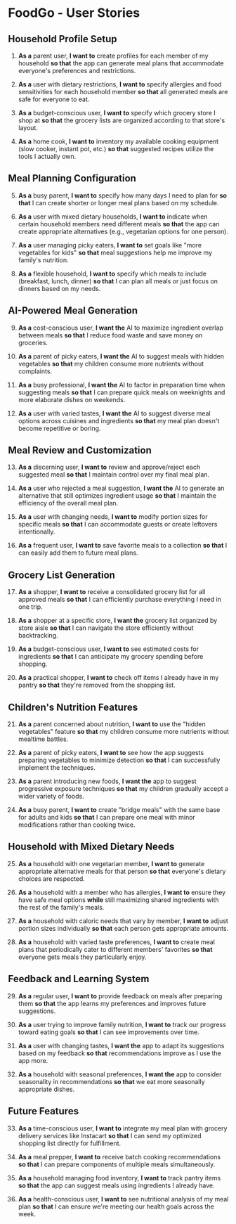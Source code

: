 # FoodGo - User Stories

## Household Profile Setup

1. **As a** parent user, **I want to** create profiles for each member of my household **so that** the app can generate meal plans that accommodate everyone's preferences and restrictions.

2. **As a** user with dietary restrictions, **I want to** specify allergies and food sensitivities for each household member **so that** all generated meals are safe for everyone to eat.

3. **As a** budget-conscious user, **I want to** specify which grocery store I shop at **so that** the grocery lists are organized according to that store's layout.

4. **As a** home cook, **I want to** inventory my available cooking equipment (slow cooker, instant pot, etc.) **so that** suggested recipes utilize the tools I actually own.

## Meal Planning Configuration

5. **As a** busy parent, **I want to** specify how many days I need to plan for **so that** I can create shorter or longer meal plans based on my schedule.

6. **As a** user with mixed dietary households, **I want to** indicate when certain household members need different meals **so that** the app can create appropriate alternatives (e.g., vegetarian options for one person).

7. **As a** user managing picky eaters, **I want to** set goals like "more vegetables for kids" **so that** meal suggestions help me improve my family's nutrition.

8. **As a** flexible household, **I want to** specify which meals to include (breakfast, lunch, dinner) **so that** I can plan all meals or just focus on dinners based on my needs.

## AI-Powered Meal Generation

9. **As a** cost-conscious user, **I want the** AI to maximize ingredient overlap between meals **so that** I reduce food waste and save money on groceries.

10. **As a** parent of picky eaters, **I want the** AI to suggest meals with hidden vegetables **so that** my children consume more nutrients without complaints.

11. **As a** busy professional, **I want the** AI to factor in preparation time when suggesting meals **so that** I can prepare quick meals on weeknights and more elaborate dishes on weekends.

12. **As a** user with varied tastes, **I want the** AI to suggest diverse meal options across cuisines and ingredients **so that** my meal plan doesn't become repetitive or boring.

## Meal Review and Customization

13. **As a** discerning user, **I want to** review and approve/reject each suggested meal **so that** I maintain control over my final meal plan.

14. **As a** user who rejected a meal suggestion, **I want the** AI to generate an alternative that still optimizes ingredient usage **so that** I maintain the efficiency of the overall meal plan.

15. **As a** user with changing needs, **I want to** modify portion sizes for specific meals **so that** I can accommodate guests or create leftovers intentionally.

16. **As a** frequent user, **I want to** save favorite meals to a collection **so that** I can easily add them to future meal plans.

## Grocery List Generation

17. **As a** shopper, **I want to** receive a consolidated grocery list for all approved meals **so that** I can efficiently purchase everything I need in one trip.

18. **As a** shopper at a specific store, **I want the** grocery list organized by store aisle **so that** I can navigate the store efficiently without backtracking.

19. **As a** budget-conscious user, **I want to** see estimated costs for ingredients **so that** I can anticipate my grocery spending before shopping.

20. **As a** practical shopper, **I want to** check off items I already have in my pantry **so that** they're removed from the shopping list.

## Children's Nutrition Features

21. **As a** parent concerned about nutrition, **I want to** use the "hidden vegetables" feature **so that** my children consume more nutrients without mealtime battles.

22. **As a** parent of picky eaters, **I want to** see how the app suggests preparing vegetables to minimize detection **so that** I can successfully implement the techniques.

23. **As a** parent introducing new foods, **I want the** app to suggest progressive exposure techniques **so that** my children gradually accept a wider variety of foods.

24. **As a** busy parent, **I want to** create "bridge meals" with the same base for adults and kids **so that** I can prepare one meal with minor modifications rather than cooking twice.

## Household with Mixed Dietary Needs

25. **As a** household with one vegetarian member, **I want to** generate appropriate alternative meals for that person **so that** everyone's dietary choices are respected.

26. **As a** household with a member who has allergies, **I want to** ensure they have safe meal options **while** still maximizing shared ingredients with the rest of the family's meals.

27. **As a** household with caloric needs that vary by member, **I want to** adjust portion sizes individually **so that** each person gets appropriate amounts.

28. **As a** household with varied taste preferences, **I want to** create meal plans that periodically cater to different members' favorites **so that** everyone gets meals they particularly enjoy.

## Feedback and Learning System

29. **As a** regular user, **I want to** provide feedback on meals after preparing them **so that** the app learns my preferences and improves future suggestions.

30. **As a** user trying to improve family nutrition, **I want to** track our progress toward eating goals **so that** I can see improvements over time.

31. **As a** user with changing tastes, **I want the** app to adapt its suggestions based on my feedback **so that** recommendations improve as I use the app more.

32. **As a** household with seasonal preferences, **I want the** app to consider seasonality in recommendations **so that** we eat more seasonally appropriate dishes.

## Future Features

33. **As a** time-conscious user, **I want to** integrate my meal plan with grocery delivery services like Instacart **so that** I can send my optimized shopping list directly for fulfillment.

34. **As a** meal prepper, **I want to** receive batch cooking recommendations **so that** I can prepare components of multiple meals simultaneously.

35. **As a** household managing food inventory, **I want to** track pantry items **so that** the app can suggest meals using ingredients I already have.

36. **As a** health-conscious user, **I want to** see nutritional analysis of my meal plan **so that** I can ensure we're meeting our health goals across the week.